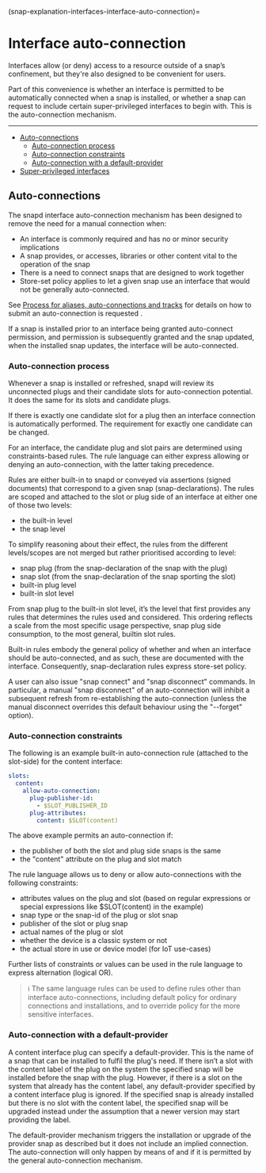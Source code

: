 (snap-explanation-interfaces-interface-auto-connection)=
# Interface auto-connection

Interfaces allow (or deny) access to a resource outside of a snap’s confinement, but they're also designed to be convenient for users.

Part of this convenience is whether an interface is permitted to be automatically connected when a snap is installed, or whether a snap can request to include certain super-privileged interfaces to begin with. This is the auto-connection mechanism.

---

- [Auto-connections](#heading--autoconnect)
  - [Auto-connection process](#heading--process)
  - [Auto-connection constraints](#heading--constraints)
  - [Auto-connection with a default-provider](#heading--default--provider)
- [Super-privileged interfaces](#heading--super)

<h2 id='heading--autoconnect'>Auto-connections</h2>

The snapd interface auto-connection mechanism has been designed to remove the need for a manual connection when:

- An interface is commonly required and has no or minor security implications
- A snap provides, or accesses, libraries or other content vital to the operation of the snap
- There is a need to connect snaps that are designed to work together
- Store-set policy applies to let a given snap use an interface that would not be generally auto-connected. 

 See [Process for aliases, auto-connections and tracks](https://forum.snapcraft.io/t/process-for-aliases-auto-connections-and-tracks/455) for details on how to submit an auto-connection is requested .

If a snap is installed prior to an interface being granted auto-connect permission, and permission is subsequently granted and the snap updated, when the installed snap updates, the interface will be auto-connected.

<h3 id='heading--process'>Auto-connection process</h3>

Whenever a snap is installed or refreshed, snapd will review its unconnected plugs and their candidate slots for auto-connection potential. It does the same for its slots and candidate plugs.

If there is exactly one candidate slot for a plug then an interface connection is automatically performed. The requirement for exactly one candidate can be changed.

For an interface, the candidate plug and slot pairs are determined using constraints-based rules. The rule language can either express allowing or denying an auto-connection, with the latter taking precedence.

Rules are either built-in to snapd or conveyed via assertions (signed documents) that correspond to a given snap (snap-declarations). The rules are scoped and attached to the slot or plug side of an interface at either one of those two levels:

- the built-in level
- the snap level

To simplify reasoning about their effect, the rules from the different levels/scopes are not merged but rather prioritised according to level:

- snap plug (from the snap-declaration of the snap with the plug)
- snap slot (from the snap-declaration of the snap sporting the slot)
- built-in plug level
- built-in slot level

From snap plug to the built-in slot level, it’s the level that first provides any rules that determines the rules used and considered. This ordering reflects a scale from the most specific usage perspective, snap plug side consumption, to the most general, builtin slot rules.

Built-in rules embody the general policy of whether and when an interface should be auto-connected, and as such, these are documented with the interface. Consequently, snap-declaration rules express store-set policy.

A user can also issue "snap connect" and "snap disconnect" commands. In particular, a manual "snap disconnect" of an auto-connection will inhibit a subsequent refresh from re-establishing the auto-connection (unless the manual disconnect overrides this default behaviour using the "--forget" option).

<h3 id='heading--constraints'>Auto-connection constraints</h3>

The following is an example built-in auto-connection rule (attached to the slot-side) for the content interface:

```yaml
slots:
  content:
    allow-auto-connection:
      plug-publisher-id:
        - $SLOT_PUBLISHER_ID
      plug-attributes:
        content: $SLOT(content)
```

The above example permits an auto-connection if:

- the publisher of both the slot and plug side snaps is the same
- the "content" attribute on the plug and slot match

The rule language allows us to deny or allow auto-connections with the following constraints:

- attributes values on the plug and slot (based on regular expressions or special expressions like $SLOT(content) in the example)
- snap type or the snap-id of the plug or slot snap
- publisher of the slot or plug snap
- actual names of the plug or slot
- whether the device is a classic system or not
- the actual store in use or device model (for IoT use-cases)

Further lists of constraints or values can be used in the rule language to express alternation (logical OR).

> :information_source:  The same language rules can be used to define rules other than interface auto-connections, including default policy for ordinary connections and installations, and to override policy for the more sensitive interfaces.

<h3 id='heading--default-provider'>Auto-connection with a default-provider</h3>

A content interface plug can specify a default-provider. This is the name of a snap that can be installed to fulfil the plug's need. If there isn’t a slot with the content label of the plug on the system the specified snap will be installed before the snap with the plug. However, if there is a slot on the system that already has the content label, any default-provider specified by a content interface plug is ignored. If the specified snap is already installed but there is no slot with the content label, the specified snap will be upgraded instead under the assumption that a newer version may start providing the label.

The default-provider mechanism triggers the installation or upgrade of the provider snap as described but it does not include an implied connection. The auto-connection will only happen by means of and if it is permitted by the general auto-connection mechanism.

